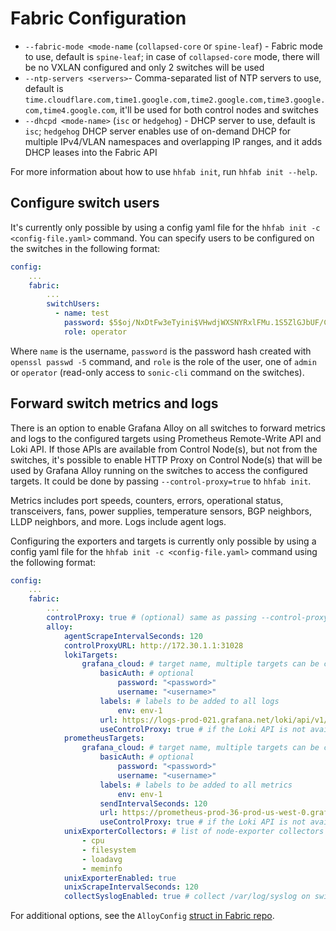 # Fabric Configuration

* `--fabric-mode <mode-name` (`collapsed-core` or `spine-leaf`) - Fabric mode to use, default is `spine-leaf`; in case
    of `collapsed-core` mode, there will be no VXLAN configured and only 2 switches will be used
* `--ntp-servers <servers>`- Comma-separated list of NTP servers to use, default is
    `time.cloudflare.com,time1.google.com,time2.google.com,time3.google.com,time4.google.com`, it'll be used for both
    control nodes and switches
* `--dhcpd <mode-name>` (`isc` or `hedgehog`) - DHCP server to use, default is `isc`; `hedgehog` DHCP server enables
    use of on-demand DHCP for multiple IPv4/VLAN namespaces and overlapping IP ranges, and it adds DHCP leases
    into the Fabric API

For more information about how to use `hhfab init`, run `hhfab init --help`.

## Configure switch users

It's currently only possible by using a config yaml file for the `hhfab init -c <config-file.yaml>` command. You can
specify users to be configured on the switches in the following format:

```yaml
config:
    ...
    fabric:
        ...
        switchUsers:
          - name: test
            password: $5$oj/NxDtFw3eTyini$VHwdjWXSNYRxlFMu.1S5ZlGJbUF/CGmCAZIBroJlax4
            role: operator
```

Where `name` is the username, `password` is the password hash created with `openssl passwd -5` command, and `role` is
the role of the user, one of `admin` or `operator` (read-only access to `sonic-cli` command on the switches).

## Forward switch metrics and logs

There is an option to enable Grafana Alloy on all switches to forward metrics and logs to the configured targets using
Prometheus Remote-Write API and Loki API. If those APIs are available from Control Node(s), but not from the switches,
it's possible to enable HTTP Proxy on Control Node(s) that will be used by Grafana Alloy running on the switches to
access the configured targets. It could be done by passing `--control-proxy=true` to `hhfab init`.

Metrics includes port speeds, counters, errors, operational status, transceivers, fans, power supplies, temperature
sensors, BGP neighbors, LLDP neighbors, and more. Logs include agent logs.

Configuring the exporters and targets is currently only possible by using a config yaml file for the
`hhfab init -c <config-file.yaml>` command using the following format:

```yaml
config:
    ...
    fabric:
        ...
        controlProxy: true # (optional) same as passing --control-proxy=true to hhfab init
        alloy:
            agentScrapeIntervalSeconds: 120
            controlProxyURL: http://172.30.1.1:31028
            lokiTargets:
                grafana_cloud: # target name, multiple targets can be configured
                    basicAuth: # optional
                        password: "<password>"
                        username: "<username>"
                    labels: # labels to be added to all logs
                        env: env-1
                    url: https://logs-prod-021.grafana.net/loki/api/v1/push
                    useControlProxy: true # if the Loki API is not available from the switches directly, use the Control Node as a proxy
            prometheusTargets:
                grafana_cloud: # target name, multiple targets can be configured
                    basicAuth: # optional
                        password: "<password>"
                        username: "<username>"
                    labels: # labels to be added to all metrics
                        env: env-1
                    sendIntervalSeconds: 120
                    url: https://prometheus-prod-36-prod-us-west-0.grafana.net/api/prom/push
                    useControlProxy: true # if the Loki API is not available from the switches directly, use the Control Node as a proxy
            unixExporterCollectors: # list of node-exporter collectors to enable, https://grafana.com/docs/alloy/latest/reference/components/prometheus.exporter.unix/#collectors-list
                - cpu
                - filesystem
                - loadavg
                - meminfo
            unixExporterEnabled: true
            unixScrapeIntervalSeconds: 120
            collectSyslogEnabled: true # collect /var/log/syslog on switches and forward to the lokiTargets
```

For additional options, see the `AlloyConfig` [struct in Fabric repo](https://github.com/githedgehog/fabric/blob/master/api/meta/alloy.go).

